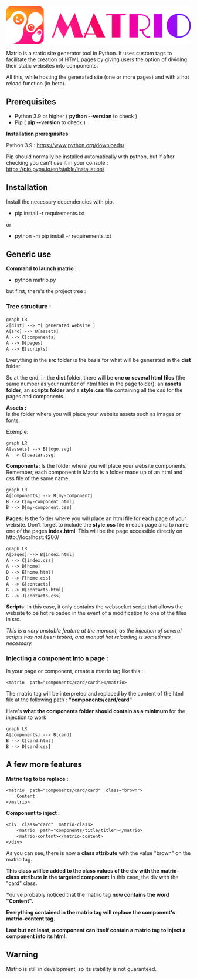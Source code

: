 ![enter image description here](https://raw.githubusercontent.com/HouriRuben/Matrio/main/src/assets/matrio.svg)

Matrio is a static site generator tool in Python. It uses custom tags to facilitate the creation of HTML pages by giving users the option of dividing their static websites into components.

All this, while hosting the generated site (one or more pages) and with a hot reload function (in beta).

## Prerequisites

- Python 3.9 or higher ( **python --version** to check )
- Pip ( **pip --version** to check )

**Installation prerequisites**

Python 3.9 : https://www.python.org/downloads/

Pip should normally be installed automatically with python, but if after checking you can't use it in your console :
https://pip.pypa.io/en/stable/installation/


## Installation

Install the necessary dependencies with pip.

- pip install -r requirements.txt

or 

- python -m pip install -r requirements.txt

## Generic use

**Command to launch matrio :**
- python matrio.py 

but first, there's the project tree :

### Tree structure :

```mermaid
graph LR
Z[dist] --> Y[ generated website ]
A[src] --> B[assets]
A --> C[components]
A --> D[pages]
A --> E[scripts]
```

Everything in the **src** folder is the basis for what will be generated in the **dist** folder.

So at the end, in the **dist** folder, there will be **one or several html files** (the same number as your number of html files in the page folder), an **assets folder**, an **scripts folder** and a **style.css** file containing all the css for the pages and components.

**Assets :**  
Is the folder where you will place your website assets such as images or fonts.

Exemple:

```mermaid
graph LR
A[assets] --> B[logo.svg]
A --> C[avatar.svg]
```

**Components:**
Is the folder where you will place your website components. Remember, each component in Matrio is a folder made up of an html and css file of the same name.

```mermaid
graph LR
A[components] --> B[my-component]
B --> C[my-component.html]
B --> D[my-component.css]
```

**Pages:**
Is the folder where you will place an html file for each page of your website.
Don't forget to include the **style.css** file in each page and to name one of the pages **index.html**.
This will be the page accessible directly on http://localhost:4200/

```mermaid
graph LR
A[pages] --> B[index.html]
A --> C[index.css]
A --> D[home]
D --> E[home.html]
D --> F[home.css]
A --> G[contacts]
G --> H[contacts.html]
G --> J[contacts.css]
```

**Scripts:**
In this case, it only contains the websocket script that allows the website to be hot reloaded in the event of a modification to one of the files in src.

_This is a very unstable feature at the moment, as the injection of several scripts has not been tested, and manual hot reloading is sometimes necessary._

### Injecting a component into a page :

In your page or component, create a matrio tag like this :

    <matrio  path="components/card/card"></matrio>

The matrio tag will be interpreted and replaced by the content of the html file at the following path : **"components/card/card"**

Here's **what the components folder should contain as a minimum** for the injection to work

```mermaid
graph LR
A[components] --> B[card]
B --> C[card.html]
B --> D[card.css]
```

## **A few more features**

**Matrio tag to be replace :**

    <matrio  path="components/card/card"  class="brown">
        Content
    </matrio>

**Component to inject :**

    <div  class="card"  matrio-class>
    	<matrio  path="components/title/title"></matrio>
    	<matrio-content></matrio-content>
    </div>

As you can see, there is now a **class attribute** with the value "brown" on the matrio tag.

**This class will be added to the class values of the div with the matrio-class attribute in the targeted component**
In this case, the div with the "card" class.

You've probably noticed that the matrio tag **now contains the word "Content".**

**Everything contained in the matrio tag will replace the component's matrio-content tag.**

**Last but not least, a component can itself contain a matrio tag to inject a component into its html.**

## **Warning**

Matrio is still in development, so its stability is not guaranteed.
